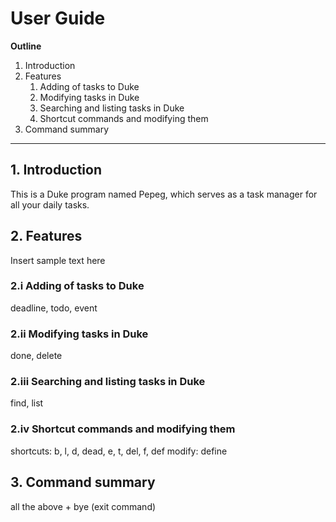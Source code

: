# User Guide

**Outline**
1. Introduction
1. Features
   1. Adding of tasks to Duke
   1. Modifying tasks in Duke
   1. Searching and listing tasks in Duke
   1. Shortcut commands and modifying them
1. Command summary
-------------------------------------------------------------------------------

## 1. Introduction
This is a Duke program named Pepeg, which serves as a task manager for all your daily tasks.

## 2. Features
Insert sample text here

### 2.i Adding of tasks to Duke
deadline, todo, event

### 2.ii Modifying tasks in Duke
done, delete

### 2.iii Searching and listing tasks in Duke
find, list

### 2.iv Shortcut commands and modifying them
shortcuts: b, l, d, dead, e, t, del, f, def
modify: define

## 3. Command summary
all the above + bye (exit command)
